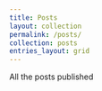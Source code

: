 ```yaml
---
title: Posts
layout: collection
permalink: /posts/
collection: posts
entries_layout: grid
---
```

All the posts published
